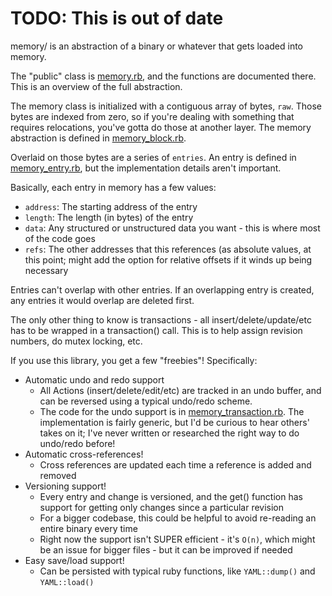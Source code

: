 # TODO: This is out of date

memory/ is an abstraction of a binary or whatever that gets loaded into memory.

The "public" class is [memory.rb](memory.rb), and the functions are documented
there. This is an overview of the full abstraction.

The memory class is initialized with a contiguous array of bytes, `raw`. Those
bytes are indexed from zero, so if you're dealing with something that requires
relocations, you've gotta do those at another layer. The memory abstraction is
defined in [memory_block.rb](memory_block.rb).

Overlaid on those bytes are a series of `entries`. An entry is defined in
[memory_entry.rb](memory_entry.rb), but the implementation details aren't
important.

Basically, each entry in memory has a few values:
* `address`: The starting address of the entry
* `length`: The length (in bytes) of the entry
* `data`: Any structured or unstructured data you want - this is where most of
  the code goes
* `refs`: The other addresses that this references (as absolute values, at this
  point; might add the option for relative offsets if it winds up being necessary

Entries can't overlap with other entries. If an overlapping entry is created,
any entries it would overlap are deleted first.

The only other thing to know is transactions - all insert/delete/update/etc
has to be wrapped in a transaction() call. This is to help assign revision
numbers, do mutex locking, etc.

If you use this library, you get a few "freebies"! Specifically:
* Automatic undo and redo support
  * All Actions (insert/delete/edit/etc) are tracked in an undo buffer, and can be reversed using a typical undo/redo scheme.
  * The code for the undo support is in [memory_transaction.rb](memory_transaction.rb). The implementation is fairly generic, but I'd be curious to hear others' takes on it; I've never written or researched the right way to do undo/redo before!
* Automatic cross-references!
  * Cross references are updated each time a reference is added and removed
* Versioning support!
  * Every entry and change is versioned, and the get() function has support for getting only changes since a particular revision
  * For a bigger codebase, this could be helpful to avoid re-reading an entire binary every time
  * Right now the support isn't SUPER efficient - it's `O(n)`, which might be an issue for bigger files - but it can be improved if needed
* Easy save/load support!
  * Can be persisted with typical ruby functions, like `YAML::dump()` and
   `YAML::load()`
